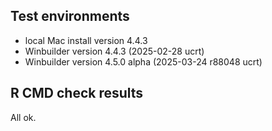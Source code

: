 ## Test environments
* local Mac install version 4.4.3
* Winbuilder version 4.4.3 (2025-02-28 ucrt)
* Winbuilder version 4.5.0 alpha (2025-03-24 r88048 ucrt)

## R CMD check results
All ok.
